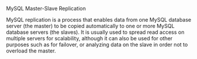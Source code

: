 MySQL Master-Slave Replication

MySQL replication is a process that enables data from one MySQL database server (the master) to be copied automatically to one or more MySQL database servers (the slaves).
It is usually used to spread read access on multiple servers for scalability, although it can also be used for other purposes such as for failover, or analyzing data on the slave in order not to overload the master.
